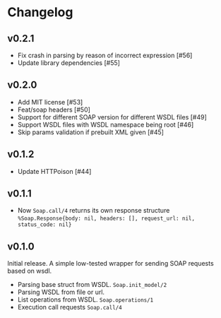 # Changelog

## v0.2.1
* Fix crash in parsing by reason of incorrect expression [#56]
* Update library dependencies [#55]

## v0.2.0
* Add MIT license [#53]
* Feat/soap headers [#50]
* Support for different SOAP version for different WSDL files [#49]
* Support WSDL files with WSDL namespace being root [#46]
* Skip params validation if prebuilt XML given [#45]

## v0.1.2
* Update HTTPoison [#44]

## v0.1.1
* Now `Soap.call/4` returns its own response structure `%Soap.Response{body: nil, headers: [], request_url: nil, status_code: nil}`

## v0.1.0
Initial release. A simple low-tested wrapper for sending SOAP requests based on wsdl.
* Parsing base struct from WSDL. `Soap.init_model/2`
* Parsing WSDL from file or url.
* List operations from WSDL.  `Soap.operations/1`
* Execution call requests `Soap.call/4`
